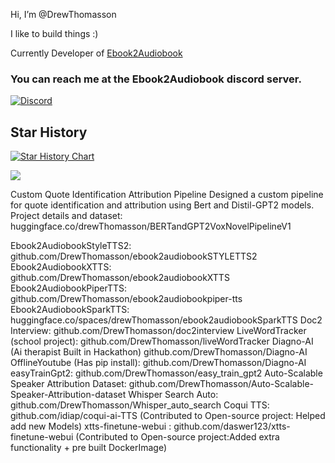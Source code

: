 Hi, I’m @DrewThomasson

I like to build things :)

Currently Developer of [Ebook2Audiobook](https://github.com/DrewThomasson/ebook2audiobook)

### You can reach me at the Ebook2Audiobook discord server.
[![Discord](https://dcbadge.limes.pink/api/server/https://discord.gg/63Tv3F65k6)](https://discord.gg/63Tv3F65k6)


## Star History

<a href="https://star-history.com/#DrewThomasson/ebook2audiobook&Date">
 <picture>
   <source media="(prefers-color-scheme: dark)" srcset="https://api.star-history.com/svg?repos=DrewThomasson/ebook2audiobook&type=Date&theme=dark" />
   <source media="(prefers-color-scheme: light)" srcset="https://api.star-history.com/svg?repos=DrewThomasson/ebook2audiobook&type=Date" />
   <img alt="Star History Chart" src="https://api.star-history.com/svg?repos=DrewThomasson/ebook2audiobook&type=Date" />
 </picture>
</a>


![](https://komarev.com/ghpvc/?username=DrewThomasson)
<!---
DrewThomasson/DrewThomasson is a ✨ special ✨ repository because its `README.md` (this file) appears on your GitHub profile.
You can click the Preview link to take a look at your changes.
--->


Custom Quote Identification Attribution Pipeline
Designed a custom pipeline for quote identification and attribution using Bert and Distil-GPT2 models.
Project details and dataset: huggingface.co/drewThomasson/BERTandGPT2VoxNovelPipelineV1





Ebook2AudiobookStyleTTS2: github.com/DrewThomasson/ebook2audiobookSTYLETTS2
Ebook2AudiobookXTTS: github.com/DrewThomasson/ebook2audiobookXTTS
Ebook2AudiobookPiperTTS: github.com/DrewThomasson/ebook2audiobookpiper-tts
Ebook2AudiobookSparkTTS: huggingface.co/spaces/drewThomasson/ebook2audiobookSparkTTS
Doc2 Interview: github.com/DrewThomasson/doc2interview
LiveWordTracker (school project): github.com/DrewThomasson/liveWordTracker
Diagno-AI (Ai therapist Built in Hackathon) github.com/DrewThomasson/Diagno-AI
OfflineYoutube (Has pip install): github.com/DrewThomasson/Diagno-AI
easyTrainGpt2: github.com/DrewThomasson/easy_train_gpt2
Auto-Scalable Speaker Attribution Dataset: github.com/DrewThomasson/Auto-Scalable-Speaker-Attribution-dataset
Whisper Search Auto: github.com/DrewThomasson/Whisper_auto_search
Coqui TTS: github.com/idiap/coqui-ai-TTS (Contributed to Open-source project: Helped add new Models) 
xtts-finetune-webui : github.com/daswer123/xtts-finetune-webui (Contributed to Open-source project:Added extra functionality + pre built DockerImage)
